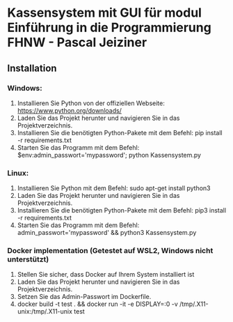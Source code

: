 # Kassensystem mit GUI für modul Einführung in die Programmierung FHNW - Pascal Jeiziner

## Installation
### Windows:
1. Installieren Sie Python von der offiziellen Webseite: https://www.python.org/downloads/
2. Laden Sie das Projekt herunter und navigieren Sie in das Projektverzeichnis.
3. Installieren Sie die benötigten Python-Pakete mit dem Befehl: pip install -r requirements.txt
4. Starten Sie das Programm mit dem Befehl: $env:admin_passwort='mypassword'; python Kassensystem.py

### Linux:
1. Installieren Sie Python mit dem Befehl: sudo apt-get install python3
2. Laden Sie das Projekt herunter und navigieren Sie in das Projektverzeichnis.
3. Installieren Sie die benötigten Python-Pakete mit dem Befehl: pip3 install -r requirements.txt
4. Starten Sie das Programm mit dem Befehl: admin_passwort='mypassword' && python3 Kassensystem.py

### Docker implementation (Getestet auf WSL2, Windows nicht unterstützt)
1. Stellen Sie sicher, dass Docker auf Ihrem System installiert ist
2. Laden Sie das Projekt herunter und navigieren Sie in das Projektverzeichnis.
3. Setzen Sie das Admin-Passwort im Dockerfile.
4. docker build -t test . && docker run -it -e DISPLAY=:0 -v /tmp/.X11-unix:/tmp/.X11-unix test